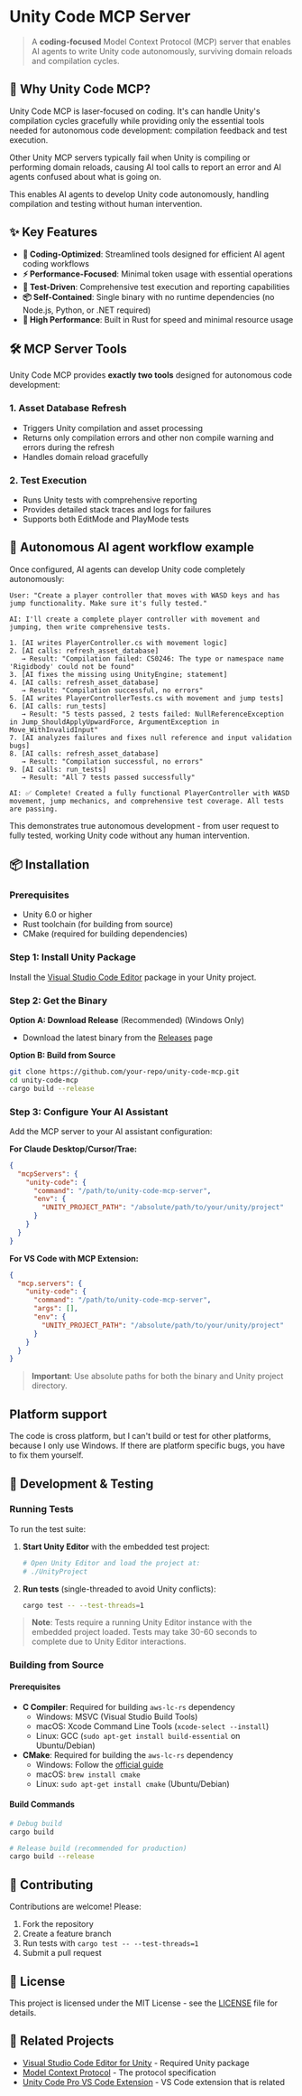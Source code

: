 # Unity Code MCP Server

> A **coding-focused** Model Context Protocol (MCP) server that enables AI agents to write Unity code autonomously, surviving domain reloads and compilation cycles.

## 🎯 Why Unity Code MCP?

Unity Code MCP is laser-focused on coding. It's can handle Unity's compilation cycles gracefully while providing only the essential tools needed for autonomous code development: compilation feedback and test execution.

Other Unity MCP servers typically fail when Unity is compiling or performing domain reloads, causing AI tool calls to report an error and AI agents confused about what is going on.

This enables AI agents to develop Unity code autonomously, handling compilation and testing without human intervention.

## ✨ Key Features

- **🤖 Coding-Optimized**: Streamlined tools designed for efficient AI agent coding workflows
- **⚡ Performance-Focused**: Minimal token usage with essential operations
- **🧪 Test-Driven**: Comprehensive test execution and reporting capabilities
- **📦 Self-Contained**: Single binary with no runtime dependencies (no Node.js, Python, or .NET required)
- **🚀 High Performance**: Built in Rust for speed and minimal resource usage

## 🛠️ MCP Server Tools

Unity Code MCP provides **exactly two tools** designed for autonomous code development:

### 1. **Asset Database Refresh**
- Triggers Unity compilation and asset processing
- Returns only compilation errors and other non compile warning and errors during the refresh
- Handles domain reload gracefully

### 2. **Test Execution**
- Runs Unity tests with comprehensive reporting
- Provides detailed stack traces and logs for failures
- Supports both EditMode and PlayMode tests

## 🚀 Autonomous AI agent workflow example

Once configured, AI agents can develop Unity code completely autonomously:

```
User: "Create a player controller that moves with WASD keys and has jump functionality. Make sure it's fully tested."

AI: I'll create a complete player controller with movement and jumping, then write comprehensive tests.

1. [AI writes PlayerController.cs with movement logic]
2. [AI calls: refresh_asset_database]
   → Result: "Compilation failed: CS0246: The type or namespace name 'Rigidbody' could not be found"
3. [AI fixes the missing using UnityEngine; statement]
4. [AI calls: refresh_asset_database]
   → Result: "Compilation successful, no errors"
5. [AI writes PlayerControllerTests.cs with movement and jump tests]
6. [AI calls: run_tests]
   → Result: "5 tests passed, 2 tests failed: NullReferenceException in Jump_ShouldApplyUpwardForce, ArgumentException in Move_WithInvalidInput"
7. [AI analyzes failures and fixes null reference and input validation bugs]
8. [AI calls: refresh_asset_database]
   → Result: "Compilation successful, no errors"
9. [AI calls: run_tests]
   → Result: "All 7 tests passed successfully"

AI: ✅ Complete! Created a fully functional PlayerController with WASD movement, jump mechanics, and comprehensive test coverage. All tests are passing.
```

This demonstrates true autonomous development - from user request to fully tested, working Unity code without any human intervention.

## 📦 Installation

### Prerequisites
- Unity 6.0 or higher
- Rust toolchain (for building from source)
- CMake (required for building dependencies)

### Step 1: Install Unity Package
Install the [Visual Studio Code Editor](https://github.com/hackerzhuli/com.hackerzhuli.code) package in your Unity project.

### Step 2: Get the Binary
**Option A: Download Release** (Recommended) (Windows Only)
- Download the latest binary from the [Releases](https://github.com/your-repo/unity-code-mcp/releases) page

**Option B: Build from Source**
```bash
git clone https://github.com/your-repo/unity-code-mcp.git
cd unity-code-mcp
cargo build --release
```

### Step 3: Configure Your AI Assistant
Add the MCP server to your AI assistant configuration:

**For Claude Desktop/Cursor/Trae:**
```json
{
  "mcpServers": {
    "unity-code": {
      "command": "/path/to/unity-code-mcp-server",
      "env": {
        "UNITY_PROJECT_PATH": "/absolute/path/to/your/unity/project"
      }
    }
  }
}
```

**For VS Code with MCP Extension:**
```json
{
  "mcp.servers": {
    "unity-code": {
      "command": "/path/to/unity-code-mcp-server",
      "args": [],
      "env": {
        "UNITY_PROJECT_PATH": "/absolute/path/to/your/unity/project"
      }
    }
  }
}
```

> **Important**: Use absolute paths for both the binary and Unity project directory.

## Platform support
The code is cross platform, but I can't build or test for other platforms, because I only use Windows. If there are platform specific bugs, you have to fix them yourself.

## 🧪 Development & Testing

### Running Tests
To run the test suite:

1. **Start Unity Editor** with the embedded test project:
   ```bash
   # Open Unity Editor and load the project at:
   # ./UnityProject
   ```

2. **Run tests** (single-threaded to avoid Unity conflicts):
   ```bash
   cargo test -- --test-threads=1
   ```

> **Note**: Tests require a running Unity Editor instance with the embedded project loaded. Tests may take 30-60 seconds to complete due to Unity Editor interactions.

### Building from Source

#### Prerequisites
- **C Compiler**: Required for building `aws-lc-rs` dependency
  - Windows: MSVC (Visual Studio Build Tools)
  - macOS: Xcode Command Line Tools (`xcode-select --install`)
  - Linux: GCC (`sudo apt-get install build-essential` on Ubuntu/Debian)
- **CMake**: Required for building the `aws-lc-rs` dependency
  - Windows: Follow the [official guide](https://aws.github.io/aws-lc-rs/requirements/windows.html)
  - macOS: `brew install cmake`
  - Linux: `sudo apt-get install cmake` (Ubuntu/Debian)

#### Build Commands
```bash
# Debug build
cargo build

# Release build (recommended for production)
cargo build --release
```

## 🤝 Contributing

Contributions are welcome! Please:
1. Fork the repository
2. Create a feature branch
3. Run tests with `cargo test -- --test-threads=1`
4. Submit a pull request

## 📄 License

This project is licensed under the MIT License - see the [LICENSE](LICENSE) file for details.

## 🔗 Related Projects

- [Visual Studio Code Editor for Unity](https://github.com/hackerzhuli/com.hackerzhuli.code) - Required Unity package
- [Model Context Protocol](https://modelcontextprotocol.io/) - The protocol specification
- [Unity Code Pro VS Code Extension](https://github.com/your-repo/unity-code-pro) - VS Code extension that is related

